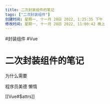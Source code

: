 ```yaml
---
title: 二次封装组件的笔记
tags: ["二次封装组件"]
创建时间: 星期一, 十一月 28日 2022, 1:25:35 下午
修改时间: 星期一, 十一月 28日 2022, 11:00:42 晚上
---
```

#封装组件 #Vue

# 二次封装组件的笔记

为什么需要

程序员美德 懒惰

[[Vue#$attrs]]



